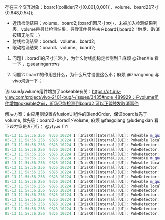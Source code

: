 存在三个交互对象：board1(collider尺寸{0.001,0,001})、volume、board2(尺寸{0.648,0.54});

- 近场检测结果：volume、board2;{board1因尺寸太小，未被加入检测结果列表，volume是最佳检测结果，导致事件最终未在board1,board2上触发，取消按钮无响应；}
- 射线检测结果：borad1、volume、board2;
- 眼动检测结果：board1、volume、board2;



1. 问题1：borad1的尺寸非常小，为什么射线能稳定检测到？麻烦 @ZhenXie 看一下； @searingarrows 

2. 问题2: board1的作用是什么，为什么尺寸设置这么小；麻烦 @zhangming 与vivo沟通一下；


该issue与volume组件增加了pokeable有关：https://git.iris-view.com/project/vivo-2401-bug/-/issues/3435#note_489929；在volume组件增加pokeable之前，近场只能检测到board2,可以正常触发取消事件; 


解决方案：由应用侧设置各fusionUI组件的BlendOrder，保证board优先于volume, 优先级：board2>borad1>Volume;  麻烦 @fangqiang @ludengxian 看下该方案是否可行； @ytyue FYI


```c++
05-13 11:56:36.256  9326 10224 I [IrisXR][Internal][UI]: Pokeable m_quadSurface: {1.000000,1.000000} , localQuadSurface: {1.000000,1.000000}
05-13 11:56:36.256  9326 10224 I [IrisXR][Internal][UI]: Pokeable localPosition: vec3(-0.141477, -0.127604, -43.504150) , projectPosition: vec3(-0.141477, -0.127604, 0.500000)
05-13 11:56:36.256  9326 10224 I [IrisXR][Internal][UI]: PokeDetector::detect result:{VolumeRoot,0x6fc3614350}
05-13 11:56:36.256  9326 10224 I [IrisXR][Internal][UI]: PokeDetector::detect result f:0,o:-0.124041,d:-0.002714, pokeResults:0, preResults:0, device : RightGestureDevice
05-13 11:56:36.256  9326 10224 I [IrisXR][Internal][UI]: PokeDetector::detect Enter
05-13 11:56:36.256  9326 10224 I [IrisXR][Internal][UI]: Pokeable m_quadSurface: {0.001000,0.001000} , localQuadSurface: {0.001000,0.001000}
05-13 11:56:36.256  9326 10224 I [IrisXR][Internal][UI]: Pokeable localPosition: vec3(-0.091677, -0.068906, -0.005350) , projectPosition: vec3(-0.091677, -0.068906, 0.000000)
05-13 11:56:36.256  9326 10224 I [IrisXR][Internal][UI]: PokeDetector::detect result:{Board,0x6fc3428cd0}
05-13 11:56:36.256  9326 10224 I [IrisXR][Internal][UI]: PokeDetector::detect result f:0,o:0.056241,d:-0.003300, pokeResults:1, preResults:0, device : RightGestureDevice
05-13 11:56:36.256  9326 10224 I [IrisXR][Internal][UI]: PokeDetector::detect Exit
05-13 11:56:36.256  9326 10224 I [IrisXR][Internal][UI]: Pokeable m_quadSurface: {0.648000,0.540000} , localQuadSurface: {0.648000,0.540000}
05-13 11:56:36.256  9326 10224 I [IrisXR][Internal][UI]: Pokeable localPosition: vec3(-0.091677, -0.068906, 0.034650) , projectPosition: vec3(-0.091677, -0.068906, 0.000000)
05-13 11:56:36.256  9326 10224 I [IrisXR][Internal][UI]: PokeDetector::detect result:{Board,0x6fc3611790}
05-13 11:56:36.256  9326 10224 I [IrisXR][Internal][UI]: PokeDetector::detect result f:1,o:-0.124041,d:0.021373, pokeResults:1, preResults:0, device : RightGestureDevice
05-13 11:56:36.256  9326 10224 I [IrisXR][Internal][UI]: PokeDetector::detect Enter
05-13 11:56:36.256  9326 10224 I [IrisXR][Internal][UI]: PokeDetector::detect pokeResults : 2
05-13 11:56:36.256  9326 10224 I [IrisXR][Internal][UI]: PokeDetector::detect result VolumeRoot, isfront : 0, depth  -0.002714
05-13 11:56:36.256  9326 10224 I [IrisXR][Internal][UI]: PokeDetector::detect result Board, isfront : 1, depth  0.021373
```